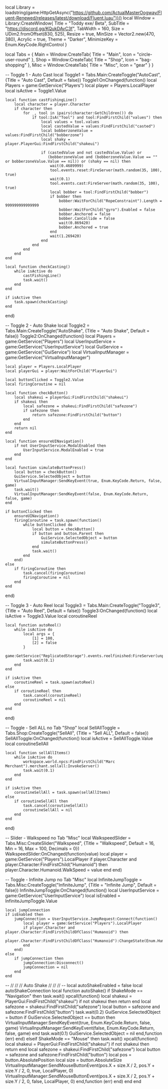 local Library = loadstring(game:HttpGetAsync("https://github.com/ActualMasterOogway/Fluent-Renewed/releases/latest/download/Fluent.luau"))()
local Window = Library:CreateWindow{
    Title = "Toddy exe/ Beta",
    SubTitle = "https://discord.gg/KQukDAvC3f",
    TabWidth = 160,
    Size = UDim2.fromOffset(830, 525),
    Resize = true,
    MinSize = Vector2.new(470, 380),
    Acrylic = true,
    Theme = "Darker",
    MinimizeKey = Enum.KeyCode.RightControl
}

local Tabs = {
    Main = Window:CreateTab{
        Title = "Main",
        Icon = "circle-user-round"
    },
    Shop = Window:CreateTab{
        Title = "Shop",
        Icon = "bag-shopping"
    },
    Misc = Window:CreateTab{
        Title = "Misc",
        Icon = "gear"
    }
}

-- Toggle 1 - Auto Cast
local Toggle1 = Tabs.Main:CreateToggle("AutoCast", {Title = "Auto Cast", Default = false})
Toggle1:OnChanged(function()
    local Players = game:GetService("Players")
    local player = Players.LocalPlayer
    local isActive = Toggle1.Value

    local function castFishingLine()
        local character = player.Character
        if character then
            for _, tool in ipairs(character:GetChildren()) do
                if tool:IsA("Tool") and tool:FindFirstChild("values") then
                    local values = tool.values
                    local castedValue = values:FindFirstChild("casted")
                    local bobberzoneValue = values:FindFirstChild("bobberzone")
                    local shaky = player.PlayerGui:FindFirstChild("shakeui")

                    if (castedValue and not castedValue.Value) or 
                       (bobberzoneValue and (bobberzoneValue.Value == "" or bobberzoneValue.Value == nil)) or (shaky == nil) then
                        wait(0.4689999)
                        tool.events.reset:FireServer(math.random(35, 100), true)
                        wait(0.1)
                        tool.events.cast:FireServer(math.random(35, 100), true)
                        local bobber = tool:FindFirstChild("bobber")
                        if bobber then
                            bobber:WaitForChild("RopeConstraint").Length = 999999999999999
                            bobber:WaitForChild("gyro").Enabled = false
                            bobber.Anchored = false
                            bobber.CanCollide = false
                            wait(0.869420)
                            bobber.Anchored = true
                        end
                        wait(1.269420)
                    end
                end
            end
        end
    end

    local function checkCasting()
        while isActive do
            castFishingLine()
            task.wait()
        end
    end

    if isActive then
        task.spawn(checkCasting)
    end
end)

-- Toggle 2 - Auto Shake
local Toggle2 = Tabs.Main:CreateToggle("AutoShake", {Title = "Auto Shake", Default = false})
Toggle2:OnChanged(function()
    local Players = game:GetService("Players")
    local UserInputService = game:GetService("UserInputService")
    local GuiService = game:GetService("GuiService")
    local VirtualInputManager = game:GetService("VirtualInputManager")

    local player = Players.LocalPlayer
    local playerGui = player:WaitForChild("PlayerGui")

    local buttonClicked = Toggle2.Value
    local firingCoroutine = nil

    local function checkButton()
        local shakeui = playerGui:FindFirstChild("shakeui")
        if shakeui then
            local safezone = shakeui:FindFirstChild("safezone")
            if safezone then
                return safezone:FindFirstChild("button")
            end
        end
        return nil
    end

    local function ensureUINavigation()
        if not UserInputService.ModalEnabled then
            UserInputService.ModalEnabled = true
        end
    end

    local function simulateButtonPress()
        local button = checkButton()
        GuiService.SelectedObject = button
        VirtualInputManager:SendKeyEvent(true, Enum.KeyCode.Return, false, game)
        task.wait()
        VirtualInputManager:SendKeyEvent(false, Enum.KeyCode.Return, false, game)
    end

    if buttonClicked then
        ensureUINavigation()
        firingCoroutine = task.spawn(function()
            while buttonClicked do
                local button = checkButton()
                if button and button.Parent then
                    GuiService.SelectedObject = button
                    simulateButtonPress()
                end
                task.wait()
            end
        end)
    else
        if firingCoroutine then
            task.cancel(firingCoroutine)
            firingCoroutine = nil
        end
    end
end)

-- Toggle 3 - Auto Reel
local Toggle3 = Tabs.Main:CreateToggle("Toggle3", {Title = "Auto Reel", Default = false})
Toggle3:OnChanged(function()
    local isActive = Toggle3.Value
    local coroutineReel

    local function autoReel()
        while isActive do
            local args = {
                [1] = 100,
                [2] = false
            }
            game:GetService("ReplicatedStorage").events.reelfinished:FireServer(unpack(args))
            task.wait(0.1)
        end
    end

    if isActive then
        coroutineReel = task.spawn(autoReel)
    else
        if coroutineReel then
            task.cancel(coroutineReel)
            coroutineReel = nil
        end
    end
end)

-- Toggle - Sell ALL no Tab "Shop"
local SellAllToggle = Tabs.Shop:CreateToggle("SellAll", {Title = "Sell ALL", Default = false})
SellAllToggle:OnChanged(function()
    local isActive = SellAllToggle.Value
    local coroutineSellAll

    local function sellAllItems()
        while isActive do
            workspace.world.npcs:FindFirstChild("Marc Merchant").merchant.sellall:InvokeServer()
            task.wait(0.1)
        end
    end

    if isActive then
        coroutineSellAll = task.spawn(sellAllItems)
    else
        if coroutineSellAll then
            task.cancel(coroutineSellAll)
            coroutineSellAll = nil
        end
    end
end)

-- Slider - Walkspeed no Tab "Misc"
local WalkspeedSlider = Tabs.Misc:CreateSlider("Walkspeed", {Title = "Walkspeed", Default = 16, Min = 16, Max = 100, Decimals = 0})
WalkspeedSlider:OnChanged(function(value)
    local player = game:GetService("Players").LocalPlayer
    if player.Character and player.Character:FindFirstChild("Humanoid") then
        player.Character.Humanoid.WalkSpeed = value
    end
end)

-- Toggle - Infinite Jump no Tab "Misc"
local InfiniteJumpToggle = Tabs.Misc:CreateToggle("InfiniteJump", {Title = "Infinite Jump", Default = false})
InfiniteJumpToggle:OnChanged(function()
    local UserInputService = game:GetService("UserInputService")
    local isEnabled = InfiniteJumpToggle.Value

    local jumpConnection
    if isEnabled then
        jumpConnection = UserInputService.JumpRequest:Connect(function()
            local player = game:GetService("Players").LocalPlayer
            if player.Character and player.Character:FindFirstChildOfClass("Humanoid") then
                player.Character:FindFirstChildOfClass("Humanoid"):ChangeState(Enum.HumanoidStateType.Jumping)
            end
        end)
    else
        if jumpConnection then
            jumpConnection:Disconnect()
            jumpConnection = nil
        end
    end

-- // // // Auto Shake // // // --
local autoShakeEnabled = false
local autoShakeConnection
local function autoShake()
    if ShakeMode == "Navigation" then
        task.wait()
        xpcall(function()
            local shakeui = PlayerGui:FindFirstChild("shakeui")
            if not shakeui then return end
            local safezone = shakeui:FindFirstChild("safezone")
            local button = safezone and safezone:FindFirstChild("button")
            task.wait(0.2)
            GuiService.SelectedObject = button
            if GuiService.SelectedObject == button then
                VirtualInputManager:SendKeyEvent(true, Enum.KeyCode.Return, false, game)
                VirtualInputManager:SendKeyEvent(false, Enum.KeyCode.Return, false, game)
            end
            task.wait(0.1)
            GuiService.SelectedObject = nil
        end,function (err)
        end)
    elseif ShakeMode == "Mouse" then
        task.wait()
        xpcall(function()
            local shakeui = PlayerGui:FindFirstChild("shakeui")
            if not shakeui then return end
            local safezone = shakeui:FindFirstChild("safezone")
            local button = safezone and safezone:FindFirstChild("button")
            local pos = button.AbsolutePosition
            local size = button.AbsoluteSize
            VirtualInputManager:SendMouseButtonEvent(pos.X + size.X / 2, pos.Y + size.Y / 2, 0, true, LocalPlayer, 0)
            VirtualInputManager:SendMouseButtonEvent(pos.X + size.X / 2, pos.Y + size.Y / 2, 0, false, LocalPlayer, 0)
        end,function (err)
        end)
    end
end
